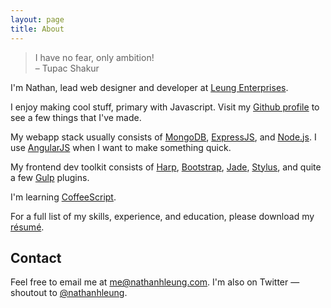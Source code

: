 ```yaml
---
layout: page
title: About
---
```

> I have no fear, only ambition!<br>
> &ndash; Tupac Shakur

I'm Nathan, lead web designer and developer at <a href="https://www.leungenterprises.com" target="_blank">Leung Enterprises</a>.

I enjoy making cool stuff, primary with Javascript.  Visit my <a href="http://github.com/nathanhleung" target="_blank">Github profile</a> to see a few things that I've made.

My webapp stack usually consists of <a href="http://mongodb.org" target="_blank">MongoDB</a>, <a href="http://expressjs.com" target="_blank">ExpressJS</a>, and <a href="http://nodejs.org" target="_blank">Node.js</a>. I use <a href="http://angularjs.org" target="_blank">AngularJS</a> when I want to make something quick.

My frontend dev toolkit consists of <a href="http://harpjs.com" target="_blank">Harp</a>, <a href="http://getbootstrap.com" target="_blank">Bootstrap</a>, <a href="http://jade-lang.com" target="_blank">Jade</a>, <a href="https://learnboost.github.io/stylus/" target="_blank">Stylus</a>, and quite a few <a href="http://gulpjs.com" target="_blank">Gulp</a> plugins.

I'm learning <a href="http://coffeescript.org" target="_blank">CoffeeScript</a>.

For a full list of my skills, experience, and education, please download my <a href="/public/uploads/Resume%20of%20Nathan%20Leung.pdf" target="_blank">résumé</a>.

## Contact
Feel free to email me at [me@nathanhleung.com](mailto:me@nathanhleung.com).  I'm also on Twitter &mdash; shoutout to <a href="https://twitter.com/nathanhleung" target="_blank">@nathanhleung</a>.
